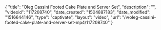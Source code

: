 {
    "title": "Oleg Cassini Footed Cake Plate and Server Set",
    "description": "",
    "videoid": "117208740",
    "date_created": "1504887183",
    "date_modified": "1516644146",
    "type": "captivate",
    "layout": "video",
    "url": "\/v\/oleg-cassini-footed-cake-plate-and-server-set-mp4\/117208740"
}